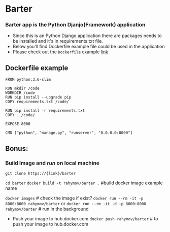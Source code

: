 # Barter 
### Barter app is the Python Djanjo(Framework) application 

* Since this is an Python Django application there are packages needs to be installed and it's in requirements.txt file. 
* Below you'll find Dockerfile example file could be used in the application
* Please check out the `Dockerfile` example [link](https://docs.docker.com/samples/django/)

## Dockerfile example

```
FROM python:3.6-slim

RUN mkdir /code
WORKDIR /code
RUN pip install --upgrade pip
COPY requirements.txt /code/

RUN pip install -r requirements.txt
COPY . /code/

EXPOSE 8000

CMD ["python", "manage.py", "runserver", "0.0.0.0:8000"]
```

## Bonus:
### Build Image and *run* on local machine

`git clone https://{link}/barter`

`cd barter`
`docker build -t rahymov/barter .` #build docker image example name
<!-- will build image -->
`docker images` # check the image if exist?
`docker run --rm -it -p 8000:8000 rahymov/barter` 
or 
`docker run --rm -it -d -p 8000:8000 rahymov/barter` # run in the background


* Push your image to hub.docker.com
`docker push rahymov/barter` # to push your image to hub.docker.com
